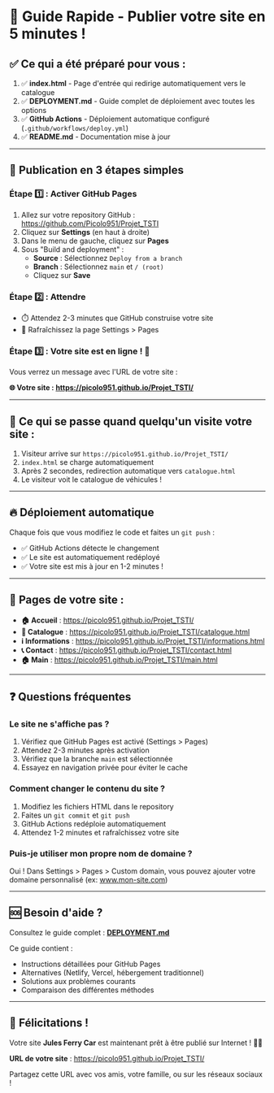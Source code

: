 # 🚀 Guide Rapide - Publier votre site en 5 minutes !

## ✅ Ce qui a été préparé pour vous :

1. ✅ **index.html** - Page d'entrée qui redirige automatiquement vers le catalogue
2. ✅ **DEPLOYMENT.md** - Guide complet de déploiement avec toutes les options
3. ✅ **GitHub Actions** - Déploiement automatique configuré (`.github/workflows/deploy.yml`)
4. ✅ **README.md** - Documentation mise à jour

---

## 🎯 Publication en 3 étapes simples

### Étape 1️⃣ : Activer GitHub Pages

1. Allez sur votre repository GitHub : https://github.com/Picolo951/Projet_TSTI
2. Cliquez sur **Settings** (en haut à droite)
3. Dans le menu de gauche, cliquez sur **Pages**
4. Sous "Build and deployment" :
   - **Source** : Sélectionnez `Deploy from a branch`
   - **Branch** : Sélectionnez `main` et `/ (root)`
   - Cliquez sur **Save**

### Étape 2️⃣ : Attendre

- ⏱️ Attendez 2-3 minutes que GitHub construise votre site
- 🔄 Rafraîchissez la page Settings > Pages

### Étape 3️⃣ : Votre site est en ligne ! 🎉

Vous verrez un message avec l'URL de votre site :

**🌐 Votre site : https://picolo951.github.io/Projet_TSTI/**

---

## 📱 Ce qui se passe quand quelqu'un visite votre site :

1. Visiteur arrive sur `https://picolo951.github.io/Projet_TSTI/`
2. `index.html` se charge automatiquement
3. Après 2 secondes, redirection automatique vers `catalogue.html`
4. Le visiteur voit le catalogue de véhicules !

---

## 🔥 Déploiement automatique

Chaque fois que vous modifiez le code et faites un `git push` :
- ✅ GitHub Actions détecte le changement
- ✅ Le site est automatiquement redéployé
- ✅ Votre site est mis à jour en 1-2 minutes !

---

## 🎨 Pages de votre site :

- **🏠 Accueil** : https://picolo951.github.io/Projet_TSTI/
- **🚗 Catalogue** : https://picolo951.github.io/Projet_TSTI/catalogue.html
- **ℹ️ Informations** : https://picolo951.github.io/Projet_TSTI/informations.html
- **📞 Contact** : https://picolo951.github.io/Projet_TSTI/contact.html
- **🏠 Main** : https://picolo951.github.io/Projet_TSTI/main.html

---

## ❓ Questions fréquentes

### Le site ne s'affiche pas ?

1. Vérifiez que GitHub Pages est activé (Settings > Pages)
2. Attendez 2-3 minutes après activation
3. Vérifiez que la branche `main` est sélectionnée
4. Essayez en navigation privée pour éviter le cache

### Comment changer le contenu du site ?

1. Modifiez les fichiers HTML dans le repository
2. Faites un `git commit` et `git push`
3. GitHub Actions redéploie automatiquement
4. Attendez 1-2 minutes et rafraîchissez votre site

### Puis-je utiliser mon propre nom de domaine ?

Oui ! Dans Settings > Pages > Custom domain, vous pouvez ajouter votre domaine personnalisé (ex: www.mon-site.com)

---

## 🆘 Besoin d'aide ?

Consultez le guide complet : **[DEPLOYMENT.md](./DEPLOYMENT.md)**

Ce guide contient :
- Instructions détaillées pour GitHub Pages
- Alternatives (Netlify, Vercel, hébergement traditionnel)
- Solutions aux problèmes courants
- Comparaison des différentes méthodes

---

## 🎉 Félicitations !

Votre site **Jules Ferry Car** est maintenant prêt à être publié sur Internet ! 🚗✨

**URL de votre site** : https://picolo951.github.io/Projet_TSTI/

Partagez cette URL avec vos amis, votre famille, ou sur les réseaux sociaux !
